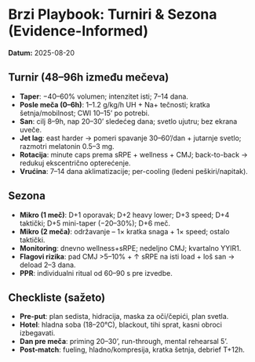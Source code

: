 # Brzi Playbook: Turniri & Sezona (Evidence-Informed)
**Datum:** 2025-08-20

## Turnir (48–96h između mečeva)
- **Taper**: −40–60% volumen; intenzitet isti; 7–14 dana.
- **Posle meča (0–6h)**: 1–1.2 g/kg/h UH + Na+ tečnosti; kratka šetnja/mobilnost; CWI 10–15’ po potrebi.
- **San**: cilj 8–9h, nap 20–30’ sledećeg dana; svetlo ujutru; bez ekrana uveče.
- **Jet lag**: east harder → pomeri spavanje 30–60’/dan + jutarnje svetlo; razmotri melatonin 0.5–3 mg.
- **Rotacija**: minute caps prema sRPE + wellness + CMJ; back-to-back → redukuj ekscentrično opterećenje.
- **Vrućina**: 7–14 dana aklimatizacije; per-cooling (ledeni peškiri/napitak).

## Sezona
- **Mikro (1 meč)**: D+1 oporavak; D+2 heavy lower; D+3 speed; D+4 taktički; D+5 mini-taper (−20–30%); D+6 meč.
- **Mikro (2 meča)**: održavanje – 1× kratka snaga + 1× speed; ostalo taktički.
- **Monitoring**: dnevno wellness+sRPE; nedeljno CMJ; kvartalno YYIR1.
- **Flagovi rizika**: pad CMJ >5–10% + ↑ sRPE na isti load + loš san → deload 2–3 dana.
- **PPR**: individualni ritual od 60–90 s pre izvedbe.

## Checkliste (sažeto)
- **Pre-put**: plan sedista, hidracija, maska za oči/čepići, plan svetla.
- **Hotel**: hladna soba (18–20°C), blackout, tihi sprat, kasni obroci izbegavati.
- **Dan pre meča**: priming 20–30’, run-through, mental rehearsal 5’.
- **Post-match**: fueling, hladno/kompresija, kratka šetnja, debrief T+12h.
